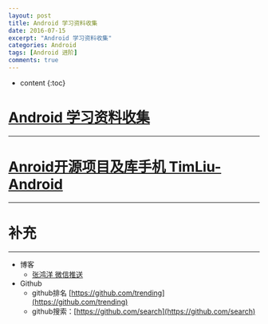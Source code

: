 ```yaml
---
layout: post
title: Android 学习资料收集 
date: 2016-07-15
excerpt: "Android 学习资料收集"
categories: Android
tags: [Android 进阶]
comments: true
---
```


* content
{:toc}



# [Android 学习资料收集](https://github.com/Freelander/Android_Data)    
-----------------------------

# [Anroid开源项目及库手机 TimLiu-Android](https://github.com/Tim9Liu9/TimLiu-Android)
-----------------------------

# 补充
---------------------------


- 博客
    - [张鸿洋 微信推送](https://github.com/hongyangAndroid/hongyangWeixinArticles)
- Github
    - github排名 [https://github.com/trending](https://github.com/trending)
    - github搜索：[https://github.com/search](https://github.com/search)